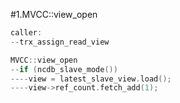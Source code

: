 #1.MVCC::view_open

```cpp
caller:
--trx_assign_read_view

MVCC::view_open
--if (ncdb_slave_mode())
----view = latest_slave_view.load();
----view->ref_count.fetch_add(1);
```
